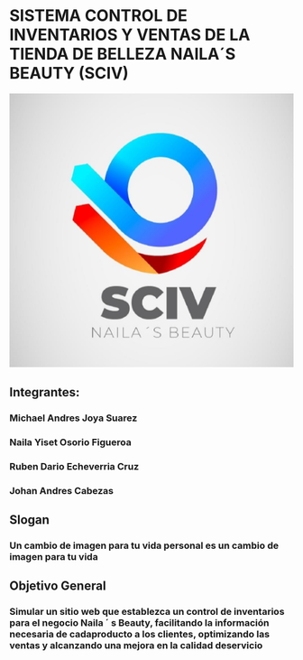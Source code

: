 # SISTEMA CONTROL DE INVENTARIOS Y VENTAS DE LA TIENDA DE BELLEZA NAILA´S BEAUTY (SCIV)

![image](./Archivos%20staticos/Logo.png)

## Integrantes:
### Michael Andres Joya Suarez
### Naila Yiset Osorio Figueroa
### Ruben Dario Echeverria Cruz
### Johan Andres Cabezas

##                         Slogan
### Un cambio de imagen para tu vida personal es un cambio de imagen para tu vida

##                    Objetivo General
### Simular un sitio web que establezca un control de inventarios para el negocio Naila ´ s Beauty, facilitando la información necesaria de cadaproducto a los clientes, optimizando las ventas y alcanzando una mejora en la calidad deservicio


